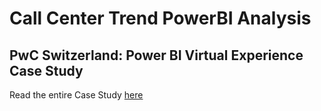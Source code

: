 # Call Center Trend PowerBI Analysis

## PwC Switzerland: Power BI Virtual Experience Case Study

Read the entire Case Study [here](https://medium.com/@divyamunot1999/call-center-trends-powerbi-analysis-1d21b57a9c6a)
